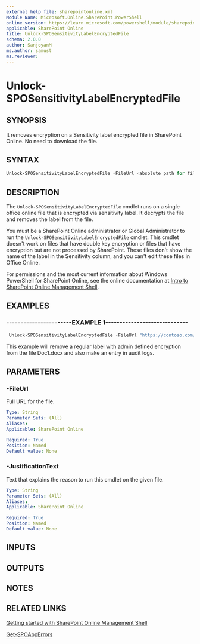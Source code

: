 ```yaml
---
external help file: sharepointonline.xml
Module Name: Microsoft.Online.SharePoint.PowerShell
online version: https://learn.microsoft.com/powershell/module/sharepoint-online/Unlock-SPOSensitivityLabelEncryptedFile
applicable: SharePoint Online
title: Unlock-SPOSensitivityLabelEncryptedFile
schema: 2.0.0
author: SanjoyanM
ms.author: samust
ms.reviewer:
---
```


# Unlock-SPOSensitivityLabelEncryptedFile

## SYNOPSIS

It removes encryption on a Sensitivity label encrypted file in SharePoint Online. No need to download the file. 

## SYNTAX

```powershell
Unlock-SPOSensitivityLabelEncryptedFile -FileUrl <absolute path for file> -JustificationText <needed for auditing>
```

## DESCRIPTION

The `Unlock-SPOSensitivityLabelEncryptedFile` cmdlet runs on a single office online file that is encrypted via sensitivity label. It decrypts the file and removes the label from the file.

You must be a SharePoint Online administrator or Global Administrator to run the `Unlock-SPOSensitivityLabelEncryptedFile` cmdlet. This cmdlet doesn't work on files that have double key encryption or files that have encryption but are not processed by SharePoint. These files don't show the name of the label in the Sensitivity column, and you can't edit these files in Office Online.

For permissions and the most current information about Windows PowerShell for SharePoint Online, see the online documentation at [Intro to SharePoint Online Management Shell](https://learn.microsoft.com/powershell/sharepoint/sharepoint-online/introduction-sharepoint-online-management-shell?view=sharepoint-ps).

## EXAMPLES

### -----------------------EXAMPLE 1-----------------------------

```powershell
 Unlock-SPOSensitivityLabelEncryptedFile -FileUrl "https://contoso.com/sites/Marketing/Shared Documents/Doc1.docx" -JustificationText "Need to recover this file"
```

This example will remove a regular label with admin defined encryption from the file Doc1.docx and also make an entry in audit logs. 

## PARAMETERS

### -FileUrl

Full URL for the file.

```yaml
Type: String
Parameter Sets: (All)
Aliases:
Applicable: SharePoint Online

Required: True
Position: Named
Default value: None
```

### -JustificationText

Text that explains the reason to run this cmdlet on the given file. 

```yaml
Type: String
Parameter Sets: (All)
Aliases:
Applicable: SharePoint Online

Required: True
Position: Named
Default value: None
```

## INPUTS

## OUTPUTS

## NOTES

## RELATED LINKS

[Getting started with SharePoint Online Management Shell](https://learn.microsoft.com/powershell/sharepoint/sharepoint-online/connect-sharepoint-online?view=sharepoint-ps)

[Get-SPOAppErrors](Get-SPOAppErrors.md)
